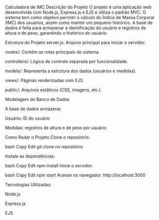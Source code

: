 Calculadora de IMC
Descrição do Projeto
O projeto é uma aplicação web desenvolvida com Node.js, Express.js e EJS e utiliza o padrão MVC. O sistema tem como objetivo permitir o cálculo do Índice de Massa Corporal (IMC) dos usuários, assim como manter um pequeno histórico. A base de dados é feita para armazenar a identificação do usuário e registros de altura e de peso, garantindo o histórico do usuário.

Estrutura do Projeto
server.js: Arquivo principal para iniciar o servidor.

routes/: Contém as rotas principais do sistema.

controllers/: Lógica de controle separada por funcionalidade.

models/: Representa a estrutura dos dados (usuários e medidas).

views/: Páginas renderizadas com EJS.

public/: Arquivos estáticos (CSS, imagens, etc.).

Modelagem do Banco de Dados

A base de dados armazena:

Usuário: 
ID do usuário

Medidas:
registros de altura e de peso por usuário

Como Rodar o Projeto
Clone o repositório:

bash
Copy
Edit
git clone no repositório

Instale as dependências:

bash
Copy
Edit
npm install
Inicie o servidor:

bash
Copy
Edit
npm start
Acesse no navegador: http://localhost:3000

Tecnologias Utilizadas:

Node.js

Express.js

EJS